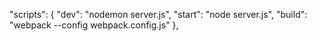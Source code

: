   "scripts": {
    "dev": "nodemon server.js",
    "start": "node server.js",
    "build": "webpack --config webpack.config.js"
  },